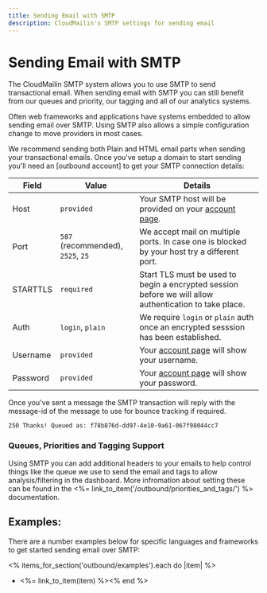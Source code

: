 ```yaml
---
title: Sending Email with SMTP
description: CloudMailin's SMTP settings for sending email
---
```


# Sending Email with SMTP

The CloudMailin SMTP system allows you to use SMTP to send transactional email.
When sending email with SMTP you can still benefit from our queues and priority, our tagging and
all of our analytics systems.

Often web frameworks and applications have systems embedded to allow sending email over SMTP.
Using SMTP also allows a simple configuration change to move providers in most cases.

We recommend sending both Plain and HTML email parts when sending your transactional emails.
Once you've setup a domain to start sending you'll need an
[outbound account] to get your SMTP connection details:

| Field    | Value      | Details                                                              |
|----------|------------|----------------------------------------------------------------------|
| Host     | `provided` | Your SMTP host will be provided on your [account page].
| Port     | `587` (recommended), `2525`, `25` | We accept mail on multiple ports. In case one is blocked by your host try a different port.
| STARTTLS | `required` | Start TLS must be used to begin a encrypted session before we will allow authentication to take place.
| Auth     | `login`, `plain` | We require `login` or `plain` auth once an encrypted sesssion has been established.
| Username | `provided` | Your [account page] will show your username.
| Password | `provided` | Your [account page] will show your password.

Once you've sent a message the SMTP transaction will reply with the message-id of the message
to use for bounce tracking if required.

    250 Thanks! Queued as: f78b876d-dd97-4e10-9a61-067f98044cc7

### Queues, Priorities and Tagging Support

Using SMTP you can add additional headers to your emails to help control things like the queue
we use to send the email and tags to allow analysis/filtering in the dashboard. More infromation
about setting these can be found in the
<%= link_to_item('/outbound/priorities_and_tags/') %> documentation.

## Examples:

There are a number examples below for specific languages and frameworks to get started sending
email over SMTP:

<!-- This strange layout is to handle the weird ERB issue with - -->
<% items_for_section('outbound/examples').each do |item| %>
  * <%= link_to_item(item) %><% end %>


[account page]: https://www.cloudmailin.com/beacon/accounts
